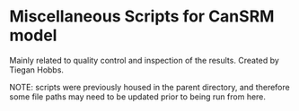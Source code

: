 # Miscellaneous Scripts for CanSRM model

Mainly related to quality control and inspection of the results. Created by Tiegan Hobbs. 

NOTE: scripts were previously housed in the parent directory, and therefore some file paths may need to be updated prior to being run from here. 